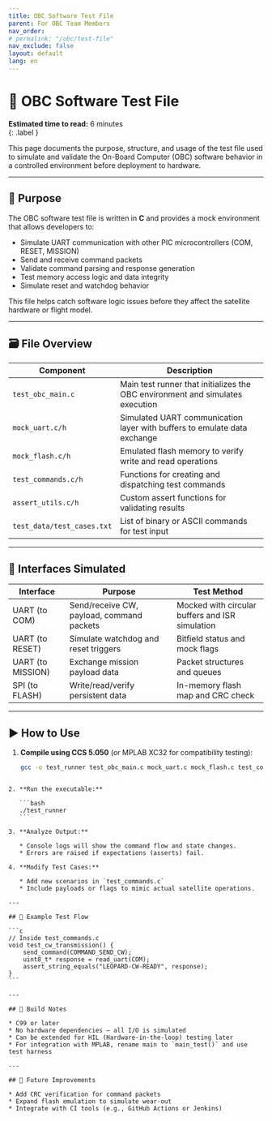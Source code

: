 ```yaml
---
title: OBC Software Test File
parent: For OBC Team Members
nav_order: 
# permalink: "/obc/test-file"
nav_exclude: false
layout: default
lang: en
---
```


# 🧪 OBC Software Test File

**Estimated time to read:** 6 minutes  
{: .label }

This page documents the purpose, structure, and usage of the test file used to simulate and validate the On-Board Computer (OBC) software behavior in a controlled environment before deployment to hardware.

---

## 🧠 Purpose

The OBC software test file is written in **C** and provides a mock environment that allows developers to:

- Simulate UART communication with other PIC microcontrollers (COM, RESET, MISSION)
- Send and receive command packets
- Validate command parsing and response generation
- Test memory access logic and data integrity
- Simulate reset and watchdog behavior

This file helps catch software logic issues before they affect the satellite hardware or flight model.

---

## 🗃️ File Overview

| Component               | Description                                                                 |
|------------------------|-----------------------------------------------------------------------------|
| `test_obc_main.c`      | Main test runner that initializes the OBC environment and simulates execution |
| `mock_uart.c/h`        | Simulated UART communication layer with buffers to emulate data exchange     |
| `mock_flash.c/h`       | Emulated flash memory to verify write and read operations                    |
| `test_commands.c/h`    | Functions for creating and dispatching test commands                         |
| `assert_utils.c/h`     | Custom assert functions for validating results                               |
| `test_data/test_cases.txt` | List of binary or ASCII commands for test input                             |

---

## 🔌 Interfaces Simulated

| Interface      | Purpose                                   | Test Method                                     |
|----------------|-------------------------------------------|-------------------------------------------------|
| UART (to COM)  | Send/receive CW, payload, command packets | Mocked with circular buffers and ISR simulation |
| UART (to RESET)| Simulate watchdog and reset triggers      | Bitfield status and mock flags                  |
| UART (to MISSION) | Exchange mission payload data         | Packet structures and queues                    |
| SPI (to FLASH) | Write/read/verify persistent data         | In-memory flash map and CRC check               |

---

## ▶️ How to Use

1. **Compile using CCS 5.050** (or MPLAB XC32 for compatibility testing):
   ```bash
   gcc -o test_runner test_obc_main.c mock_uart.c mock_flash.c test_commands.c assert_utils.c
````

2. **Run the executable:**

   ```bash
   ./test_runner
   ```

3. **Analyze Output:**

   * Console logs will show the command flow and state changes.
   * Errors are raised if expectations (asserts) fail.

4. **Modify Test Cases:**

   * Add new scenarios in `test_commands.c`
   * Include payloads or flags to mimic actual satellite operations.

---

## 🧪 Example Test Flow

```c
// Inside test_commands.c
void test_cw_transmission() {
    send_command(COMMAND_SEND_CW);
    uint8_t* response = read_uart(COM);
    assert_string_equals("LEOPARD-CW-READY", response);
}
```

---

## 🧱 Build Notes

* C99 or later
* No hardware dependencies — all I/O is simulated
* Can be extended for HIL (Hardware-in-the-loop) testing later
* For integration with MPLAB, rename main to `main_test()` and use test harness

---

## 📎 Future Improvements

* Add CRC verification for command packets
* Expand flash emulation to simulate wear-out
* Integrate with CI tools (e.g., GitHub Actions or Jenkins)


